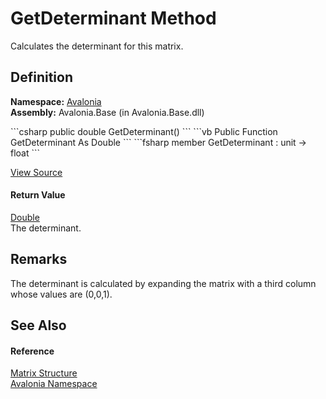 # GetDeterminant Method


Calculates the determinant for this matrix.



## Definition
**Namespace:** <a href="N_Avalonia">Avalonia</a>  
**Assembly:** Avalonia.Base (in Avalonia.Base.dll)

<Tabs groupId="api-code-preview">
<TabItem value="csharp" label="C#">
```csharp
public double GetDeterminant()
```
</TabItem>
<TabItem value="vb" label="VB">
```vb
Public Function GetDeterminant As Double
```
</TabItem>
<TabItem value="fsharp" label="F#">
```fsharp
member GetDeterminant : unit -> float 
```
</TabItem>
</Tabs>



<a href="https://github.com/AvaloniaUI/Avalonia/tree/master/src/Avalonia.Base/Matrix.cs#L315" title="View the source code">View Source</a>



#### Return Value
<a href="https://learn.microsoft.com/dotnet/api/system.double" target="_blank" rel="noopener noreferrer">Double</a>  
The determinant.

## Remarks
The determinant is calculated by expanding the matrix with a third column whose values are (0,0,1).

## See Also


#### Reference
<a href="T_Avalonia_Matrix">Matrix Structure</a>  
<a href="N_Avalonia">Avalonia Namespace</a>  

